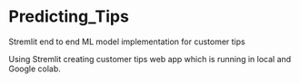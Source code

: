 # Predicting_Tips
Stremlit end to end ML model implementation for customer tips

Using Stremlit creating customer tips web app which is running in local and Google colab.
